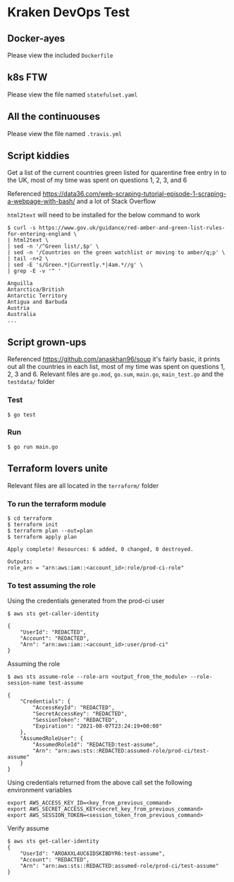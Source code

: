 # Kraken DevOps Test

## Docker-ayes

Please view the included `Dockerfile`

## k8s FTW

Please view the file named `statefulset.yaml`

## All the continuouses

Please view the file named `.travis.yml`

## Script kiddies

Get a list of the current countries green listed for quarentine free entry in to the UK, most of my time was spent on questions 1, 2, 3, and 6

Referenced https://data36.com/web-scraping-tutorial-episode-1-scraping-a-webpage-with-bash/ and a lot of Stack Overflow

`html2text` will need to be installed for the below command to work

```
$ curl -s https://www.gov.uk/guidance/red-amber-and-green-list-rules-for-entering-england \
| html2text \
| sed -n '/^Green list/,$p' \
| sed -n '/Countries on the green watchlist or moving to amber/q;p' \
| tail -n+2 \
| sed -E 's/Green.*|Currently.*|4am.*//g' \
| grep -E -v '^ '

Anguilla
Antarctica/British
Antarctic Territory
Antigua and Barbuda
Austria
Australia
...
```

## Script grown-ups

Referenced https://github.com/anaskhan96/soup it's fairly basic, it prints out all the countries in each list, most of my time was spent on questions 1, 2, 3 and 6.
Relevant files are `go.mod`, `go.sum`, `main.go`, `main_test.go` and the `testdata/` folder

### Test

```
$ go test
```

### Run

```
$ go run main.go
```

## Terraform lovers unite

Relevant files are all located in the `terraform/` folder

### To run the terraform module

```
$ cd terraform
$ terraform init
$ terraform plan --out=plan
$ terraform apply plan

Apply complete! Resources: 6 added, 0 changed, 0 destroyed.

Outputs:
role_arn = "arn:aws:iam::<account_id>:role/prod-ci-role"

```

### To test assuming the role

Using the credentials generated from the prod-ci user

```
$ aws sts get-caller-identity

{
    "UserId": "REDACTED",
    "Account": "REDACTED",
    "Arn": "arn:aws:iam::<account_id>:user/prod-ci"
}
```

Assuming the role

```
$ aws sts assume-role --role-arn <output_from_the_module> --role-session-name test-assume

{
    "Credentials": {
        "AccessKeyId": "REDACTED",
        "SecretAccessKey": "REDACTED",
        "SessionToken": "REDACTED",
        "Expiration": "2021-08-07T23:24:19+00:00"
    },
    "AssumedRoleUser": {
        "AssumedRoleId": "REDACTED:test-assume",
        "Arn": "arn:aws:sts::REDACTED:assumed-role/prod-ci/test-assume"
    }
}
```

Using credentials returned from the above call set the following environment variables

```
export AWS_ACCESS_KEY_ID=<key_from_previous_command>
export AWS_SECRET_ACCESS_KEY<secret_key_from_previous_command>
export AWS_SESSION_TOKEN=<session_token_from_previous_command>
```

Verify assume

```
$ aws sts get-caller-identity
{
    "UserId": "AROAXXL4UC6IDSKIBDYR6:test-assume",
    "Account": "REDACTED",
    "Arn": "arn:aws:sts::REDACTED:assumed-role/prod-ci/test-assume"
}
```
